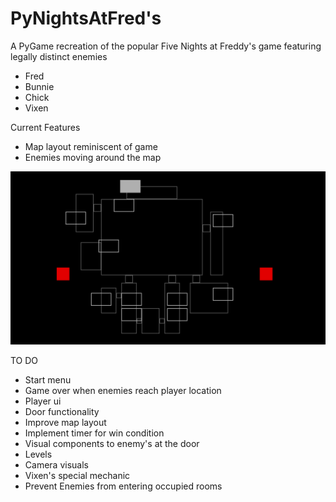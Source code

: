 # PyNightsAtFred's
A PyGame recreation of the popular Five Nights at Freddy's game featuring legally distinct enemies
- Fred
- Bunnie
- Chick
- Vixen

Current Features
- Map layout reminiscent of game
- Enemies moving around the map

![alt text](https://github.com/BrandonK182/PyNightsAtFredbears/blob/main/PyNightDemo.gif)

TO DO
- Start menu
- Game over when enemies reach player location
- Player ui
- Door functionality
- Improve map layout
- Implement timer for win condition
- Visual components to enemy's at the door
- Levels
- Camera visuals
- Vixen's special mechanic
- Prevent Enemies from entering occupied rooms
